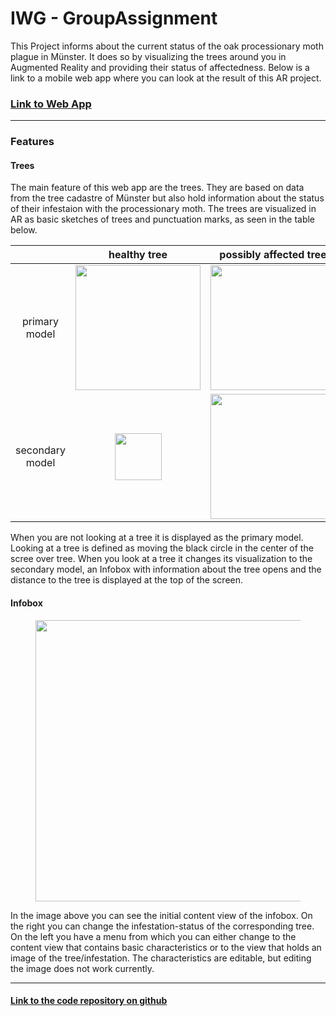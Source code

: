 # IWG - GroupAssignment
This Project informs about the current status of the oak processionary moth plague in Münster. It does so by visualizing the trees around you in Augmented Reality and providing their status of affectedness. Below is a link to a mobile web app where you can look at the result of this AR project.

### [Link to Web App](https://paulascharf.github.io/IWG_GroupAssignment/)
---
### Features
#### Trees
The main feature of this web app are the trees. They are based on data from the tree cadastre of Münster but also hold information about the status of their infestaion with the processionary moth. The trees are visualized in AR as basic sketches of trees and punctuation marks, as seen in the table below.

|| healthy tree       | possibly affected tree | affected tree |
|:-----------:|:-------------:|:-------------:|:-----:|
|primary model| <img src="https://user-images.githubusercontent.com/48286621/88565260-9c74d280-d034-11ea-8a74-f1c242f8f6d3.jpg" height="200"> | <img src="https://user-images.githubusercontent.com/48286621/88565267-9e3e9600-d034-11ea-9eb6-ce80cef82872.jpg" height="200"> | <img src="https://user-images.githubusercontent.com/48286621/88565272-9ed72c80-d034-11ea-9286-eab4362ea011.jpg" height="200"> |
|secondary model| <img src="https://user-images.githubusercontent.com/48286621/88565255-9bdc3c00-d034-11ea-9f01-276ea57f0301.jpg" height="75">      | <img src="https://user-images.githubusercontent.com/48286621/88565269-9ed72c80-d034-11ea-9e22-7bd851b2ecaa.jpg" height="200">      |   <img src="https://user-images.githubusercontent.com/48286621/88565274-9ed72c80-d034-11ea-8aab-796d6a8d83e7.jpg" height="200"> |

When you are not looking at a tree it is displayed as the primary model. Looking at a tree is defined as moving the black circle in the center of the scree over tree. When you look at a tree it changes its visualization to the secondary model, an Infobox with information about the tree opens and the distance to the tree is displayed at the top of the screen.

#### Infobox
<figure class="image">
<img src="https://user-images.githubusercontent.com/48286621/88562265-c0ceb000-d030-11ea-96dd-6957a9a4bfb0.jpg" height="450">
<figcaption></figcaption>
</figure>

In the image above you can see the initial content view of the infobox. On the right you can change the infestation-status of the corresponding tree. On the left you have a menu from which you can either change to the content view that contains basic characteristics or to the view that holds an image of the tree/infestation. The characteristics are editable, but editing the image does not work currently.

---

#### [Link to the code repository on github](https://github.com/PaulaScharf/IWG_GroupAssignment)
